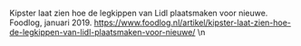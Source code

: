 Kipster laat zien hoe de legkippen van Lidl plaatsmaken voor nieuwe. Foodlog, januari 2019. https://www.foodlog.nl/artikel/kipster-laat-zien-hoe-de-legkippen-van-lidl-plaatsmaken-voor-nieuwe/ \n
